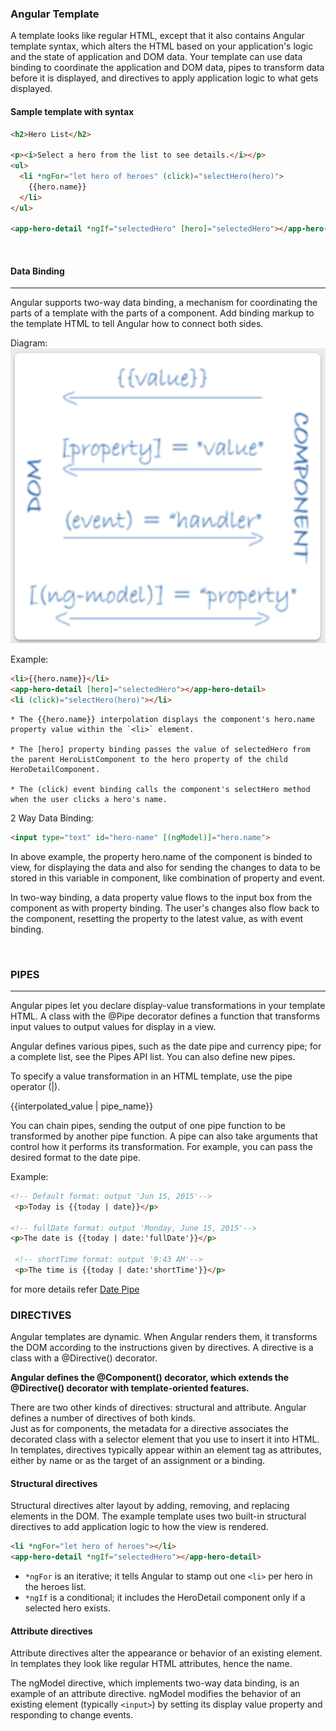 ### Angular Template

A template looks like regular HTML, except that it also contains Angular template syntax, which alters the HTML based on your application's logic and the state of application and DOM data. Your template can use data binding to coordinate the application and DOM data, pipes to transform data before it is displayed, and directives to apply application logic to what gets displayed.

#### Sample template with syntax
```html
<h2>Hero List</h2>

<p><i>Select a hero from the list to see details.</i></p>
<ul>
  <li *ngFor="let hero of heroes" (click)="selectHero(hero)">
    {{hero.name}}
  </li>
</ul>

<app-hero-detail *ngIf="selectedHero" [hero]="selectedHero"></app-hero-detail>
```
<br>

#### Data Binding
___
Angular supports two-way data binding, a mechanism for coordinating the parts of a template with the parts of a component. Add binding markup to the template HTML to tell Angular how to connect both sides.

Diagram:
![Diagram](./assets/binding.png)

Example:
```html
<li>{{hero.name}}</li>
<app-hero-detail [hero]="selectedHero"></app-hero-detail>
<li (click)="selectHero(hero)"></li>
```

```
* The {{hero.name}} interpolation displays the component's hero.name property value within the `<li>` element.

* The [hero] property binding passes the value of selectedHero from the parent HeroListComponent to the hero property of the child HeroDetailComponent.

* The (click) event binding calls the component's selectHero method when the user clicks a hero's name.
```

2 Way Data Binding:
```html
<input type="text" id="hero-name" [(ngModel)]="hero.name">
```
In above example, the property hero.name of the component is binded to view, for displaying the data and also for sending the changes to data to be stored in this variable in component,
like combination of property and event.

In two-way binding, a data property value flows to the input box from the component as with property binding. The user's changes also flow back to the component, resetting the property to the latest value, as with event binding.

<br>

### PIPES
___
Angular pipes let you declare display-value transformations in your template HTML. A class with the @Pipe decorator defines a function that transforms input values to output values for display in a view.

Angular defines various pipes, such as the date pipe and currency pipe; for a complete list, see the Pipes API list. You can also define new pipes.

To specify a value transformation in an HTML template, use the pipe operator (|).

{{interpolated_value | pipe_name}}

You can chain pipes, sending the output of one pipe function to be transformed by another pipe function. A pipe can also take arguments that control how it performs its transformation. For example, you can pass the desired format to the date pipe.

Example:
```html
<!-- Default format: output 'Jun 15, 2015'-->
 <p>Today is {{today | date}}</p>

<!-- fullDate format: output 'Monday, June 15, 2015'-->
<p>The date is {{today | date:'fullDate'}}</p>

 <!-- shortTime format: output '9:43 AM'-->
 <p>The time is {{today | date:'shortTime'}}</p>
 ```

 for more details refer
 [Date Pipe](https://angular.io/api/common/DatePipe)


 ### DIRECTIVES
 Angular templates are dynamic. When Angular renders them, it transforms the DOM according to the instructions given by directives. A directive is a class with a @Directive() decorator.
 
  __Angular defines the @Component() decorator, which extends the @Directive() decorator with template-oriented features.__

There are two other kinds of directives: structural and attribute. Angular defines a number of directives of both kinds.\
Just as for components, the metadata for a directive associates the decorated class with a selector element that you use to insert it into HTML. In templates, directives typically appear within an element tag as attributes, either by name or as the target of an assignment or a binding.
 
#### Structural directives
Structural directives alter layout by adding, removing, and replacing elements in the DOM. The example template uses two built-in structural directives to add application logic to how the view is rendered.

```html
<li *ngFor="let hero of heroes"></li>
<app-hero-detail *ngIf="selectedHero"></app-hero-detail>
```
* `*ngFor` is an iterative; it tells Angular to stamp out one `<li>` per hero in the heroes list.
* `*ngIf` is a conditional; it includes the HeroDetail component only if a selected hero exists.

#### Attribute directives
Attribute directives alter the appearance or behavior of an existing element. In templates they look like regular HTML attributes, hence the name.

The ngModel directive, which implements two-way data binding, is an example of an attribute directive. ngModel modifies the behavior of an existing element (typically `<input>`) by setting its display value property and responding to change events.
